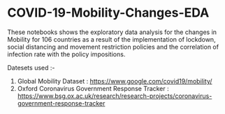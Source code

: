 # COVID-19-Mobility-Changes-EDA
These notebooks shows the exploratory data analysis for the changes in Mobility for 106 countries as a result of the implementation of lockdown, social distancing and movement restriction policies and the correlation of infection rate with the policy impositions.

Datesets used :-
1. Global Mobility Dataset : https://www.google.com/covid19/mobility/
2. Oxford Coronavirus Government Response Tracker : https://www.bsg.ox.ac.uk/research/research-projects/coronavirus-government-response-tracker
